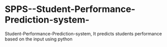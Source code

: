 # SPPS--Student-Performance-Prediction-system-
Student-Performance-Prediction-system, It predicts students performance based on the input using python
